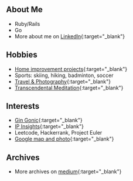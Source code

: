 ## About Me
- Ruby/Rails
- Go
- More about me on [LinkedIn](https://www.linkedin.com/in/kurounseung){:target="_blank"}

## Hobbies
- [Home improvement projects](https://www.youtube.com/watch?v=O2_jIPMfDfA){:target="_blank"}
- Sports: skiing, hiking, badminton, soccer
- [Travel & Photography](https://www.instagram.com/kuroun/){:target="_blank"}
- [Transcendental Meditation](https://www.tm.org/){:target="_blank"}

## Interests
- [Gin Gonic](https://gin-gonic.com/){:target="_blank"}
- [IP Insights](https://docs.aws.amazon.com/sagemaker/latest/dg/ip-insights.html){:target="_blank"}
- Leetcode, Hackerrank, Project Euler
- [Google map and photo](https://www.google.com/maps/d/viewer?mid=1ecoBmcBcDrMcDmbrIDIn4d5qokAeCbaD&ll=36.95197716410227%2C-102.56080660043943&z=5){:target="_blank"}

## Archives 
- More archives on [medium](https://medium.com/@kuroun_seung){:target="_blank"}


